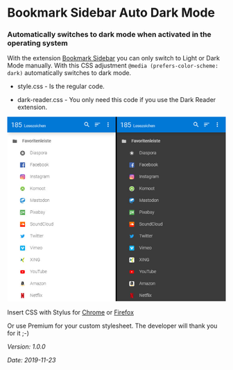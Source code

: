 # Bookmark Sidebar Auto Dark Mode

### Automatically switches to dark mode when activated in the operating system

With the extension [Bookmark Sidebar](https://chrome.google.com/webstore/detail/bookmark-sidebar/jdbnofccmhefkmjbkkdkfiicjkgofkdh) you can only switch to Light or Dark Mode manually. With this CSS adjustment `@media (prefers-color-scheme: dark)` automatically switches to dark mode.

* style.css - Is the regular code.

* dark-reader.css - You only need this code if you use the Dark Reader extension. 

![screenshot from Bookmark Sidebar light and dark theme](bsadm_example.jpg)

Insert CSS with Stylus for [Chrome](https://chrome.google.com/webstore/detail/stylus/clngdbkpkpeebahjckkjfobafhncgmne) or [Firefox](https://addons.mozilla.org/de/firefox/addon/styl-us/)

Or use Premium for your custom stylesheet. The developer will thank you for it ;-)

_Version: 1.0.0_

_Date: 2019-11-23_
